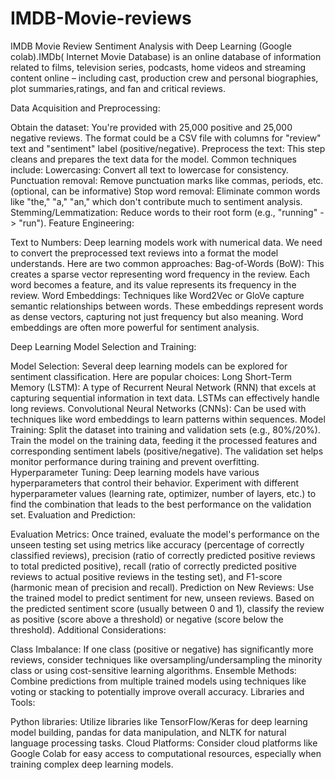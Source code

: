 # IMDB-Movie-reviews
IMDB Movie Review Sentiment Analysis with Deep Learning (Google colab).IMDb( Internet Movie Database) is an online database of information related to films, television series, podcasts, home videos and streaming content online – including cast, production crew and personal biographies, plot summaries,ratings, and fan and critical reviews.

Data Acquisition and Preprocessing:

Obtain the dataset: You're provided with 25,000 positive and 25,000 negative reviews. The format could be a CSV file with columns for "review" text and "sentiment" label (positive/negative).
Preprocess the text: This step cleans and prepares the text data for the model. Common techniques include:
Lowercasing: Convert all text to lowercase for consistency.
Punctuation removal: Remove punctuation marks like commas, periods, etc. (optional, can be informative)
Stop word removal: Eliminate common words like "the," "a," "an," which don't contribute much to sentiment analysis.
Stemming/Lemmatization: Reduce words to their root form (e.g., "running" -> "run").
Feature Engineering:

Text to Numbers: Deep learning models work with numerical data. We need to convert the preprocessed text reviews into a format the model understands. Here are two common approaches:
Bag-of-Words (BoW): This creates a sparse vector representing word frequency in the review. Each word becomes a feature, and its value represents its frequency in the review.
Word Embeddings: Techniques like Word2Vec or GloVe capture semantic relationships between words. These embeddings represent words as dense vectors, capturing not just frequency but also meaning. Word embeddings are often more powerful for sentiment 
analysis.

Deep Learning Model Selection and Training:

Model Selection: Several deep learning models can be explored for sentiment classification. Here are popular choices:
Long Short-Term Memory (LSTM): A type of Recurrent Neural Network (RNN) that excels at capturing sequential information in text data. LSTMs can effectively handle long reviews.
Convolutional Neural Networks (CNNs): Can be used with techniques like word embeddings to learn patterns within sequences.
Model Training: Split the dataset into training and validation sets (e.g., 80%/20%). Train the model on the training data, feeding it the processed features and corresponding sentiment labels (positive/negative). The validation set helps monitor performance during training and prevent overfitting.
Hyperparameter Tuning: Deep learning models have various hyperparameters that control their behavior. Experiment with different hyperparameter values (learning rate, optimizer, number of layers, etc.) to find the combination that leads to the best performance on the validation set.
Evaluation and Prediction:

Evaluation Metrics: Once trained, evaluate the model's performance on the unseen testing set using metrics like accuracy (percentage of correctly classified reviews), precision (ratio of correctly predicted positive reviews to total predicted positive), recall (ratio of correctly predicted positive reviews to actual positive reviews in the testing set), and F1-score (harmonic mean of precision and recall).
Prediction on New Reviews: Use the trained model to predict sentiment for new, unseen reviews. Based on the predicted sentiment score (usually between 0 and 1), classify the review as positive (score above a threshold) or negative (score below the threshold).
Additional Considerations:

Class Imbalance: If one class (positive or negative) has significantly more reviews, consider techniques like oversampling/undersampling the minority class or using cost-sensitive learning algorithms.
Ensemble Methods: Combine predictions from multiple trained models using techniques like voting or stacking to potentially improve overall accuracy.
Libraries and Tools:

Python libraries: Utilize libraries like TensorFlow/Keras for deep learning model building, pandas for data manipulation, and NLTK for natural language processing tasks.
Cloud Platforms: Consider cloud platforms like Google Colab for easy access to computational resources, especially when training complex deep learning models.

